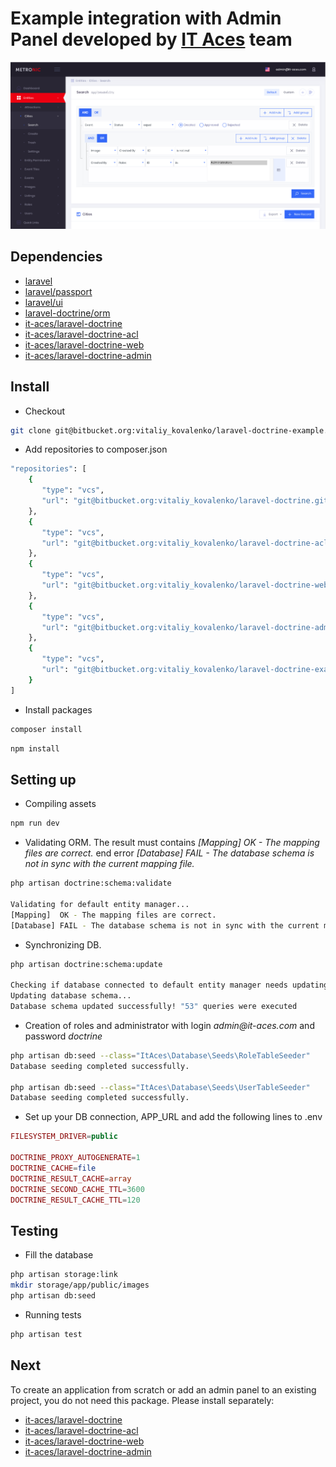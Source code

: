 # Example integration with Admin Panel developed by [IT Aces](https://it-aces.com/) team

![Screenshot](Screenshot.png)

## Dependencies

 * [laravel](https://github.com/laravel)
 * [laravel/passport](https://github.com/laravel/passport)
 * [laravel/ui](https://github.com/laravel/ui)
 * [laravel-doctrine/orm](https://github.com/laravel-doctrine/orm)
 * [it-aces/laravel-doctrine](https://bitbucket.org/vitaliy_kovalenko/laravel-doctrine/src/master/)
 * [it-aces/laravel-doctrine-acl](https://bitbucket.org/vitaliy_kovalenko/laravel-doctrine-acl/src/master/)
 * [it-aces/laravel-doctrine-web](https://bitbucket.org/vitaliy_kovalenko/laravel-doctrine-web/src/master/)
 * [it-aces/laravel-doctrine-admin](https://bitbucket.org/vitaliy_kovalenko/laravel-doctrine-admin/src/master/)

## Install

 * Checkout

```BASH
git clone git@bitbucket.org:vitaliy_kovalenko/laravel-doctrine-example.git
```

 * Add repositories to composer.json

```BASH
"repositories": [
	{
       "type": "vcs",
       "url": "git@bitbucket.org:vitaliy_kovalenko/laravel-doctrine.git"
    },
    {
       "type": "vcs",
       "url": "git@bitbucket.org:vitaliy_kovalenko/laravel-doctrine-acl.git"
    },
    {
       "type": "vcs",
       "url": "git@bitbucket.org:vitaliy_kovalenko/laravel-doctrine-web.git"
    },
    {
       "type": "vcs",
       "url": "git@bitbucket.org:vitaliy_kovalenko/laravel-doctrine-admin.git"
    },
    {
       "type": "vcs",
       "url": "git@bitbucket.org:vitaliy_kovalenko/laravel-doctrine-example.git"
    }
]
```

 * Install packages

```BASH
composer install
```

```BASH
npm install
```

## Setting up

 * Compiling assets

```BASH
npm run dev
```

 * Validating ORM. The result must contains _[Mapping]  OK - The mapping files are correct._ end error _[Database] FAIL - The database schema is not in sync with the current mapping file._

```BASH
php artisan doctrine:schema:validate

Validating for default entity manager...
[Mapping]  OK - The mapping files are correct.
[Database] FAIL - The database schema is not in sync with the current mapping file.
```

 * Synchronizing DB.

```BASH
php artisan doctrine:schema:update
 
Checking if database connected to default entity manager needs updating...
Updating database schema...
Database schema updated successfully! "53" queries were executed
```

 * Creation of roles and administrator with login _admin@it-aces.com_ and password _doctrine_

```BASH
php artisan db:seed --class="ItAces\Database\Seeds\RoleTableSeeder"
Database seeding completed successfully.

php artisan db:seed --class="ItAces\Database\Seeds\UserTableSeeder"
Database seeding completed successfully.
```

 * Set up your DB connection, APP_URL and add the following lines to .env
 
```PHP
FILESYSTEM_DRIVER=public

DOCTRINE_PROXY_AUTOGENERATE=1
DOCTRINE_CACHE=file
DOCTRINE_RESULT_CACHE=array
DOCTRINE_SECOND_CACHE_TTL=3600
DOCTRINE_RESULT_CACHE_TTL=120
```

## Testing

 * Fill the database
 
```BASH
php artisan storage:link
mkdir storage/app/public/images
php artisan db:seed
```

 * Running tests
 
 ```BASH
 php artisan test
 ```
 
## Next

To create an application from scratch or add an admin panel to an existing project, you do not need this package. Please install separately:

 * [it-aces/laravel-doctrine](https://bitbucket.org/vitaliy_kovalenko/laravel-doctrine/src/master/)
 * [it-aces/laravel-doctrine-acl](https://bitbucket.org/vitaliy_kovalenko/laravel-doctrine-acl/src/master/)
 * [it-aces/laravel-doctrine-web](https://bitbucket.org/vitaliy_kovalenko/laravel-doctrine-web/src/master/)
 * [it-aces/laravel-doctrine-admin](https://bitbucket.org/vitaliy_kovalenko/laravel-doctrine-admin/src/master/)
 
